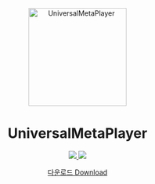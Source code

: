 <div align="center">  
  <a href="https://github.com/Cardroid/UniversalMetaPlayer">
    <img alt="UniversalMetaPlayer" width="200" heigth="200" src="https://github.com/Cardroid/UniversalMetaPlayer/blob/master/IconCustomMusicPlayer.png?raw=true">
  </a>
  <h1>UniversalMetaPlayer</h1>
  <a href="https://github.com/Cardroid/UniversalMetaPlayer/releases/latest">
    <img src="https://img.shields.io/github/v/release/Cardroid/UniversalMetaPlayer">
  </a>
    <a href="https://github.com/Cardroid/UniversalMetaPlayer/releases/latest">
    <img src="https://img.shields.io/github/downloads/Cardroid/UniversalMetaPlayer/total">
  </a>
    <br />

[다운로드 Download](https://github.com/Cardroid/UniversalMetaPlayer/releases/latest)
